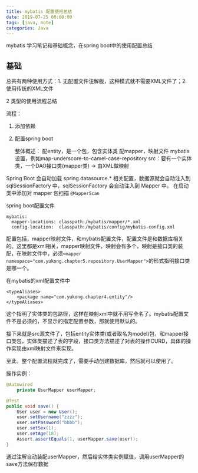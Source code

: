 ```yaml
---
title: mybatis 配置使用总结
date: 2019-07-25 00:00:00
tags: [java, note]
categories: Java
---
```


mybatis 学习笔记和基础概念，在spring boot中的使用配置总结

<!-- more -->

## 基础

总共有两种使用方式：1. 无配置文件注解版，这种模式就不需要XML文件了；2. 使用传统的XML文件

2 类型的使用流程总结

流程：

1. 添加依赖

2. 配置spring boot

    整体概述：
    配entity，是一个包，包含实体类
    配mapper，映射文件
    mybatis设置，例如map-underscore-to-camel-case-repository
    src：要有一个实体类，一个DAO接口类(mapper类) -> 由XML做映射


Spring Boot 会自动加载 spring.datasource.* 相关配置，数据源就会自动注入到 sqlSessionFactory 中，sqlSessionFactory 会自动注入到 Mapper 中。
在启动类中添加对 mapper 包扫描 `@MapperScan`

spring boot配置文件

```
mybatis:
  mapper-locations: classpath:/mybatis/mapper/*.xml
  config-location:  classpath:/mybatis/config/mybatis-config.xml
```

配置包括，mapper映射文件，和mybatis配置文件，配置文件是和数据库相关的。这里都是xml相关，mapper映射文件，映射会有多个，映射是接口类的装配，在映射文件中，必须`<mapper namespace="com.yukong.chapter5.repository.UserMapper">`的形式指明接口类是哪一个。

在mybatis的xml配置文件中

```
<typeAliases>
    <package name="com.yukong.chapter4.entity"/>
</typeAliases>
```

这个指明了实体类的包路径，这样在映射xml中就不用写全名了。mybatis配置文件不是必须的，不显示的指定配置参数，那就使用默认的。

接下来就是src源文件了，包括entity实体类(或者取名为model)包，和mapper接口类包，实体类描述了表的字段，接口类方法描述了对表的操作CURD，具体的操作实现由xml映射文件来实现。

至此，整个配置流程就完成了，需要手动创建数据库，然后就可以使用了。

操作实例：

```java
@Autowired
    private UserMapper userMapper;

@Test
public void save() {
    User user = new User();
    user.setUsername("zzzz");
    user.setPassword("bbbb");
    user.setSex(1);
    user.setAge(18);
    Assert.assertEquals(1, userMapper.save(user));
}
```

通过注解自动装配userMapper，然后给实体类实例赋值，调用userMapper的save方法保存数据

